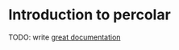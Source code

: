 # Introduction to percolar

TODO: write [great documentation](http://jacobian.org/writing/what-to-write/)
